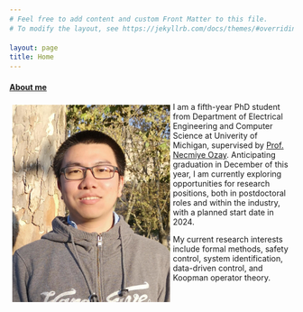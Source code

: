 ```yaml
---
# Feel free to add content and custom Front Matter to this file.
# To modify the layout, see https://jekyllrb.com/docs/themes/#overriding-theme-defaults

layout: page
title: Home
---
```



<h4><u>About me</u></h4>

<img src="assets/images/me.png" style="float:left; padding: 5px" height="350"/>

<p title="bio">

I am a fifth-year PhD student from Department of Electrical Engineering and Computer Science at Univerity of Michigan, supervised by <a href="https://web.eecs.umich.edu/~necmiye/index.html">Prof. Necmiye Ozay</a>. 
 Anticipating graduation in December of this year, I am currently exploring opportunities for research positions, both in postdoctoral roles and within the industry, with a planned start date in 2024.
</p>

<p title="research interest"> My current research interests include formal methods, safety control, system identification, data-driven control, and Koopman operator theory. </p>

<!-- Some projects I participated during undergraduate and master programs can be found from [my previous website](https://sites.google.com/site/zexiangliu2016/project). -->

<!--
<div style="text-align: center">
<img src="assets/images/me.JPG" height="350"/>
<img src="assets/images/me2.JPG" height="350"/>
</div>
-->

<br>


